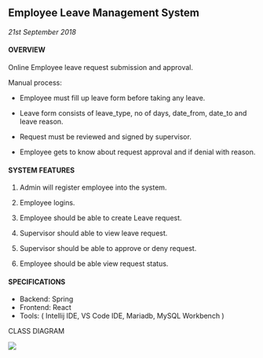 ## Employee Leave Management System

*21st September 2018*

#### OVERVIEW

Online Employee leave request submission and approval.

Manual process:

-   Employee must fill up leave form before taking any leave.
    
-   Leave form consists of leave_type, no of days, date_from, date_to and leave reason.
    
-   Request must be reviewed and signed by supervisor.
    
-   Employee gets to know about request approval and if denial with reason.
    

#### SYSTEM FEATURES

1.  Admin will register employee into the system.
    
2.  Employee logins.
    
3.  Employee should be able to create Leave request.
    
4.  Supervisor should able to view leave request.
    
5.  Supervisor should be able to approve or deny request.
    
6.  Employee should be able view request status.
    

#### SPECIFICATIONS

- Backend: Spring
- Frontend: React
- Tools: ( Intellij IDE, VS Code IDE, Mariadb, MySQL Workbench )

CLASS DIAGRAM

 
  
![](https://lh6.googleusercontent.com/O4KAdmENwfkXXOeo-4BQUV81TVTL_FKKti7YjLtGqpWSRQwFYUZ1wXkTmp0uURn231UxTVgtZojvRAEeSr6gPlElyyyTNKiboCl7cNpGxZbcOxHlnBFrcz7Nw8t0qpUR8ES2TnP9)  
 
